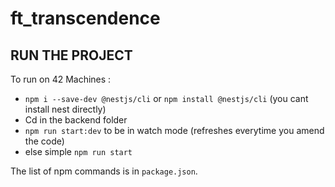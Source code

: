 # ft_transcendence


<h2>RUN THE PROJECT</h2>

To run on 42 Machines :       
* `npm i --save-dev @nestjs/cli` or `npm install @nestjs/cli` (you cant install nest directly)
* Cd in the backend folder
* `npm run start:dev` to be in watch mode (refreshes everytime you amend the code)
* else simple `npm run start`  

The list of npm commands is in `package.json`.
